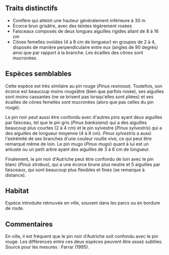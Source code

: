 
<!--




-->

## Traits distinctifs

- Conifère qui atteint une hauteur généralement inférieure à 30 m
- Écorce brun grisâtre, avec des teintes légèrement rosées 
- Faisceaux composés de deux longues aiguilles rigides allant de 8 à 16 cm
- Cônes femelles ovoïdes (4 à 8 cm de longueur) en groupes de 2 à 4, disposés de manière perpendiculaire entre eux (angles de 90 degrés) ainsi que par rapport à la branche. Les écailles des cônes sont mucronées.



## Espèces semblables

Cette espèce est très similaire au pin rouge (_Pinus resinosa_). Toutefois, son écorce est beaucoup moins rougeâtre (bien que parfois rosée), ses aiguilles sont moins cassantes (ne se brisent pas lorsqu'elles sont pliées) et ses écailles de cônes femelles sont mucronées (alors que pas celles du pin rouge). 

Le pin noir peut aussi être confondu avec d'autres pins ayant deux aiguilles par faisceau, tel que le pin gris (_Pinus banksiana_) qui a des aiguilles beaucoup plus courtes (2 à 4 cm) et le pin sylvestre (_Pinus sylvestris_) qui a des aiguilles de longueur moyenne (4 à 8 cm). _Pinus sylvestris_ a aussi l'extrémité de ses branches d'une couleur rouille vive, ce qui peut être remarqué même de loin. Le pin mugo (_Pinus mugo_) quant à lui est un arbuste ou un petit arbre ayant des aiguilles de 3 à 6 cm de longueur.

Finalement, le pin noir d'Autriche peut être confondu de loin avec le pin blanc (_Pinus strobus_), qui a une écorce brune plus neutre et 5 aiguilles par faisceaux, qui sont beaucoup plus flexibles et fines (se remarque à distance).


## Habitat

Espèce introduite retrouvée en ville, souvent dans les parcs ou en bordure de route. 


## Commentaires
En ville, il est fréquent que le pin noir d'Autriche soit confondu avec le pin rouge. Les différences entre ces deux espèces peuvent être assez subtiles.
Source pour les mesures : Farrar (1995).



